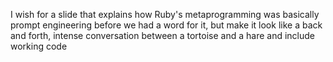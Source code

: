 I wish for a slide that explains how 
Ruby's metaprogramming was basically 
prompt engineering before we had a word for it,
but make it look like a back and forth, intense conversation between
a tortoise and a hare
and include working code

